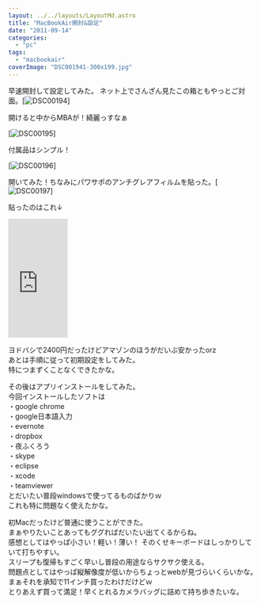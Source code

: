 ```yaml
---
layout: ../../layouts/LayoutMd.astro
title: "MacBookAir開封&設定"
date: "2011-09-14"
categories: 
  - "pc"
tags: 
  - "macbookair"
coverImage: "DSC001941-300x199.jpg"
---
```


早速開封して設定してみた。 ネット上でさんざん見たこの箱ともやっとご対面。[![](/archive/images/DSC001941-300x199.jpg "DSC00194")]

開けると中からMBAが！綺麗っすなぁ

[![](/archive/images/DSC001952-300x199.jpg "DSC00195")]

付属品はシンプル！

[![](/archive/images/DSC001961-300x199.jpg "DSC00196")]

開いてみた！ちなみにパワサポのアンチグレアフィルムを貼った。[![](/archive/images/DSC001971-300x199.jpg "DSC00197")]

貼ったのはこれ↓

<iframe style="width: 120px; height: 240px;" src="http://rcm-jp.amazon.co.jp/e/cm?lt1=_blank&amp;bc1=000000&amp;IS2=1&amp;bg1=FFFFFF&amp;fc1=000000&amp;lc1=0000FF&amp;t=mizuka123-22&amp;o=9&amp;p=8&amp;l=as4&amp;m=amazon&amp;f=ifr&amp;ref=ss_til&amp;asins=B004I8U4XS" frameborder="0" marginwidth="0" marginheight="0" scrolling="no" width="320" height="240"></iframe>

ヨドバシで2400円だったけどアマゾンのほうがだいぶ安かったorz  
あとは手順に従って初期設定をしてみた。  
特につまずくことなくできたかな。

その後はアプリインストールをしてみた。  
今回インストールしたソフトは  
・google chrome  
・google日本語入力  
・evernote  
・dropbox  
・夜ふくろう  
・skype  
・eclipse  
・xcode  
・teamviewer  
とだいたい普段windowsで使ってるものばかりｗ  
これも特に問題なく使えたかな。

初Macだったけど普通に使うことができた。  
まぁやりたいことあってもググればだいたい出てくるからね。  
感想としてはやっぱ小さい！軽い！薄い！ そのくせキーボードはしっかりしていて打ちやすい。  
スリープも復帰もすごく早いし普段の用途ならサクサク使える。  
問題点としてはやっぱ縦解像度が低いからちょっとwebが見づらいくらいかな。  
まぁそれを承知で11インチ買ったわけだけどｗ  
とりあえず買って満足！早くとれるカメラバッグに詰めて持ち歩きたいな。
